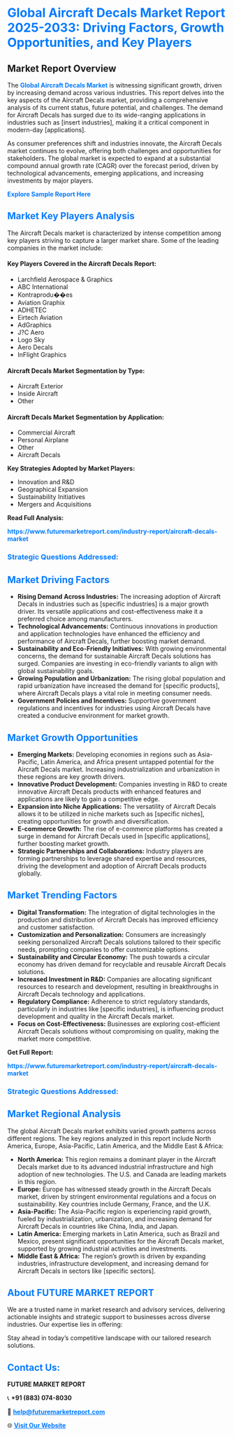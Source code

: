 <h1 style="color: #007BFF;">Global Aircraft Decals Market Report 2025-2033: Driving Factors, Growth Opportunities, and Key Players</h1>

<section id="overview">
<h2>Market Report Overview</h2>
<p>The <a href="https://www.futuremarketreport.com/industry-report/aircraft-decals-market" style="color: #007BFF; text-decoration: none;"><strong>Global Aircraft Decals Market</strong></a> is witnessing significant growth, driven by increasing demand across various industries. This report delves into the key aspects of the Aircraft Decals market, providing a comprehensive analysis of its current status, future potential, and challenges. The demand for Aircraft Decals has surged due to its wide-ranging applications in industries such as [insert industries], making it a critical component in modern-day [applications].</p>
<p>As consumer preferences shift and industries innovate, the Aircraft Decals market continues to evolve, offering both challenges and opportunities for stakeholders. The global market is expected to expand at a substantial compound annual growth rate (CAGR) over the forecast period, driven by technological advancements, emerging applications, and increasing investments by major players.</p>
</section>

<section id="overview">
<p><a href="https://www.futuremarketreport.com/request-sample/reportId=120309" style="color: #007BFF; text-decoration: none;"><strong>Explore Sample Report Here</strong></a></p>
</section>

<section id="key-players">
<h2 style="color: #007BFF;">Market Key Players Analysis</h2>
<p>The Aircraft Decals market is characterized by intense competition among key players striving to capture a larger market share. Some of the leading companies in the market include:</p>
<h4>Key Players Covered in the Aircraft Decals Report:</h4>
<ul><li>Larchfield Aerospace &amp; Graphics</li><li>ABC International</li><li>Kontraprodu��es</li><li>Aviation Graphix</li><li>ADHETEC</li><li>Eirtech Aviation</li><li>AdGraphics</li><li>J?C Aero</li><li>Logo Sky</li><li>Aero Decals</li><li>InFlight Graphics</li></ul>
<h4>Aircraft Decals Market Segmentation by Type:</h4>
<ul><li>Aircraft Exterior</li><li>Inside Aircraft</li><li>Other</li></ul>

<h4>Aircraft Decals Market Segmentation by Application:</h4>
<ul><li>Commercial Aircraft</li><li>Personal Airplane</li><li>Other</li><li>Aircraft Decals</li></ul>
<p><strong>Key Strategies Adopted by Market Players:</strong></p>
<ul>
<li>Innovation and R&D</li>
<li>Geographical Expansion</li>
<li>Sustainability Initiatives</li>
<li>Mergers and Acquisitions</li>
</ul>
</section>

<section>
<p><strong>Read Full Analysis: </strong></p><a href="https://www.futuremarketreport.com/industry-report/aircraft-decals-market" style="color: #007BFF; text-decoration: none;"><strong>https://www.futuremarketreport.com/industry-report/aircraft-decals-market</strong></a>
<h3 style="color: #007BFF;">Strategic Questions Addressed:</h3>
</section>

<section id="driving-factors">
<h2 style="color: #007BFF;">Market Driving Factors</h2>
<ul>
<li><strong>Rising Demand Across Industries:</strong> The increasing adoption of Aircraft Decals in industries such as [specific industries] is a major growth driver. Its versatile applications and cost-effectiveness make it a preferred choice among manufacturers.</li>
<li><strong>Technological Advancements:</strong> Continuous innovations in production and application technologies have enhanced the efficiency and performance of Aircraft Decals, further boosting market demand.</li>
<li><strong>Sustainability and Eco-Friendly Initiatives:</strong> With growing environmental concerns, the demand for sustainable Aircraft Decals solutions has surged. Companies are investing in eco-friendly variants to align with global sustainability goals.</li>
<li><strong>Growing Population and Urbanization:</strong> The rising global population and rapid urbanization have increased the demand for [specific products], where Aircraft Decals plays a vital role in meeting consumer needs.</li>
<li><strong>Government Policies and Incentives:</strong> Supportive government regulations and incentives for industries using Aircraft Decals have created a conducive environment for market growth.</li>
</ul>
</section>

<section id="growth-opportunities">
<h2 style="color: #007BFF;">Market Growth Opportunities</h2>
<ul>
<li><strong>Emerging Markets:</strong> Developing economies in regions such as Asia-Pacific, Latin America, and Africa present untapped potential for the Aircraft Decals market. Increasing industrialization and urbanization in these regions are key growth drivers.</li>
<li><strong>Innovative Product Development:</strong> Companies investing in R&D to create innovative Aircraft Decals products with enhanced features and applications are likely to gain a competitive edge.</li>
<li><strong>Expansion into Niche Applications:</strong> The versatility of Aircraft Decals allows it to be utilized in niche markets such as [specific niches], creating opportunities for growth and diversification.</li>
<li><strong>E-commerce Growth:</strong> The rise of e-commerce platforms has created a surge in demand for Aircraft Decals used in [specific applications], further boosting market growth.</li>
<li><strong>Strategic Partnerships and Collaborations:</strong> Industry players are forming partnerships to leverage shared expertise and resources, driving the development and adoption of Aircraft Decals products globally.</li>
</ul>
</section>

<section id="trending-factors">
<h2 style="color: #007BFF;">Market Trending Factors</h2>
<ul>
<li><strong>Digital Transformation:</strong> The integration of digital technologies in the production and distribution of Aircraft Decals has improved efficiency and customer satisfaction.</li>
<li><strong>Customization and Personalization:</strong> Consumers are increasingly seeking personalized Aircraft Decals solutions tailored to their specific needs, prompting companies to offer customizable options.</li>
<li><strong>Sustainability and Circular Economy:</strong> The push towards a circular economy has driven demand for recyclable and reusable Aircraft Decals solutions.</li>
<li><strong>Increased Investment in R&D:</strong> Companies are allocating significant resources to research and development, resulting in breakthroughs in Aircraft Decals technology and applications.</li>
<li><strong>Regulatory Compliance:</strong> Adherence to strict regulatory standards, particularly in industries like [specific industries], is influencing product development and quality in the Aircraft Decals market.</li>
<li><strong>Focus on Cost-Effectiveness:</strong> Businesses are exploring cost-efficient Aircraft Decals solutions without compromising on quality, making the market more competitive.</li>
</ul>
</section>

<section>
<p><strong>Get Full Report: </strong></p><a href="https://www.futuremarketreport.com/industry-report/aircraft-decals-market" style="color: #007BFF; text-decoration: none;"><strong>https://www.futuremarketreport.com/industry-report/aircraft-decals-market</strong></a>
<h3 style="color: #007BFF;">Strategic Questions Addressed:</h3>
</section>


<section id="regional-analysis">
<h2 style="color: #007BFF;">Market Regional Analysis</h2>
<p>The global Aircraft Decals market exhibits varied growth patterns across different regions. The key regions analyzed in this report include North America, Europe, Asia-Pacific, Latin America, and the Middle East & Africa:</p>
<ul>
<li><strong>North America:</strong> This region remains a dominant player in the Aircraft Decals market due to its advanced industrial infrastructure and high adoption of new technologies. The U.S. and Canada are leading markets in this region.</li>
<li><strong>Europe:</strong> Europe has witnessed steady growth in the Aircraft Decals market, driven by stringent environmental regulations and a focus on sustainability. Key countries include Germany, France, and the U.K.</li>
<li><strong>Asia-Pacific:</strong> The Asia-Pacific region is experiencing rapid growth, fueled by industrialization, urbanization, and increasing demand for Aircraft Decals in countries like China, India, and Japan.</li>
<li><strong>Latin America:</strong> Emerging markets in Latin America, such as Brazil and Mexico, present significant opportunities for the Aircraft Decals market, supported by growing industrial activities and investments.</li>
<li><strong>Middle East & Africa:</strong> The region’s growth is driven by expanding industries, infrastructure development, and increasing demand for Aircraft Decals in sectors like [specific sectors].</li>
</ul>
</section>

<footer>
<h2 style="color: #007BFF;">About FUTURE MARKET REPORT</h2>
<p>We are a trusted name in market research and advisory services, delivering actionable insights and strategic support to businesses across diverse industries. Our expertise lies in offering:</p>

<p>Stay ahead in today’s competitive landscape with our tailored research solutions.</p>

<h2 style="color: #007BFF;">Contact Us:</h2>
<p><strong>FUTURE MARKET REPORT</strong></p>
<p>📞 <strong>+91 (883) 074-8030</strong></p>
<p>📧 <strong><a href="mailto:help@futuremarketreport.com" style="color: #007BFF;">help@futuremarketreport.com</a></strong></p>
<p>🌐 <strong><a href="https://www.futuremarketreport.com/" style="color: #007BFF;">Visit Our Website</a></strong></p>
</footer>